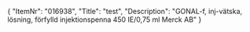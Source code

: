{
  "ItemNr": "016938",
  "Title": "test",
  "Description": "GONAL-f, inj-vätska, lösning, förfylld injektionspenna 450 IE/0,75 ml Merck AB"
}